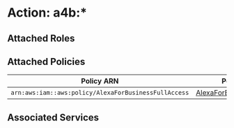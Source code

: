 # Action: a4b:*

## Attached Roles

## Attached Policies

| Policy ARN | Policy Name |
|------------|-------------|
| `arn:aws:iam::aws:policy/AlexaForBusinessFullAccess` | [AlexaForBusinessFullAccess](../policies.md#alexaforbusinessfullaccess) |

## Associated Services

